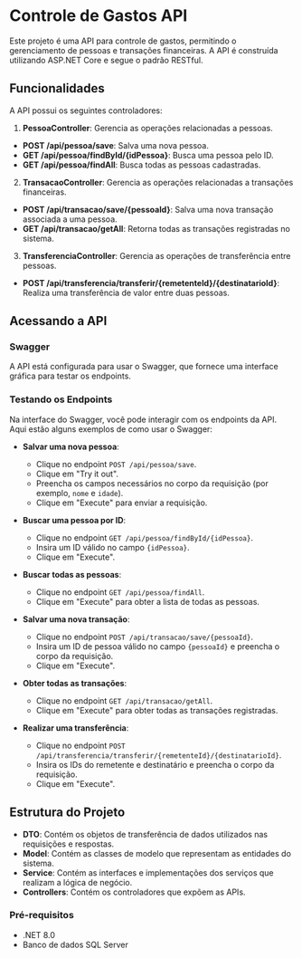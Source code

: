 # Controle de Gastos API

Este projeto é uma API para controle de gastos, permitindo o gerenciamento de pessoas e transações financeiras. A API é construída utilizando ASP.NET Core e segue o padrão RESTful.

## Funcionalidades

A API possui os seguintes controladores:

1. **PessoaController**: Gerencia as operações relacionadas a pessoas.
  
  - **POST /api/pessoa/save**: Salva uma nova pessoa.
  - **GET /api/pessoa/findById/{idPessoa}**: Busca uma pessoa pelo ID.
  - **GET /api/pessoa/findAll**: Busca todas as pessoas cadastradas.
2. **TransacaoController**: Gerencia as operações relacionadas a transações financeiras.
  
  - **POST /api/transacao/save/{pessoaId}**: Salva uma nova transação associada a uma pessoa.
  - **GET /api/transacao/getAll**: Retorna todas as transações registradas no sistema.
3. **TransferenciaController**: Gerencia as operações de transferência entre pessoas.
  
  - **POST /api/transferencia/transferir/{remetenteId}/{destinatarioId}**: Realiza uma transferência de valor entre duas pessoas.

## Acessando a API

### Swagger

A API está configurada para usar o Swagger, que fornece uma interface gráfica para testar os endpoints.

### Testando os Endpoints

Na interface do Swagger, você pode interagir com os endpoints da API. Aqui estão alguns exemplos de como usar o Swagger:

- **Salvar uma nova pessoa**:
  
  - Clique no endpoint `POST /api/pessoa/save`.
  - Clique em "Try it out".
  - Preencha os campos necessários no corpo da requisição (por exemplo, `nome` e `idade`).
  - Clique em "Execute" para enviar a requisição.
- **Buscar uma pessoa por ID**:
  
  - Clique no endpoint `GET /api/pessoa/findById/{idPessoa}`.
  - Insira um ID válido no campo `{idPessoa}`.
  - Clique em "Execute".
- **Buscar todas as pessoas**:
  
  - Clique no endpoint `GET /api/pessoa/findAll`.
  - Clique em "Execute" para obter a lista de todas as pessoas.
- **Salvar uma nova transação**:
  
  - Clique no endpoint `POST /api/transacao/save/{pessoaId}`.
  - Insira um ID de pessoa válido no campo `{pessoaId}` e preencha o corpo da requisição.
  - Clique em "Execute".
- **Obter todas as transações**:
  
  - Clique no endpoint `GET /api/transacao/getAll`.
  - Clique em "Execute" para obter todas as transações registradas.
- **Realizar uma transferência**:
  
  - Clique no endpoint `POST /api/transferencia/transferir/{remetenteId}/{destinatarioId}`.
  - Insira os IDs do remetente e destinatário e preencha o corpo da requisição.
  - Clique em "Execute".

## Estrutura do Projeto

- **DTO**: Contém os objetos de transferência de dados utilizados nas requisições e respostas.
- **Model**: Contém as classes de modelo que representam as entidades do sistema.
- **Service**: Contém as interfaces e implementações dos serviços que realizam a lógica de negócio.
- **Controllers**: Contém os controladores que expõem as APIs.

### Pré-requisitos

- .NET 8.0
- Banco de dados SQL Server
